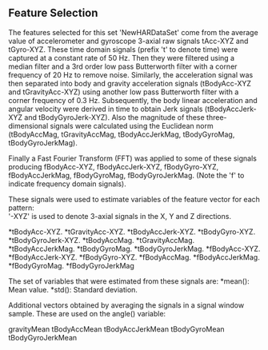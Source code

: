 ## Feature Selection
The features selected for this set 'NewHARDataSet' come from the average value of accelerometer and gyroscope 3-axial raw signals tAcc-XYZ and tGyro-XYZ. 
These time domain signals (prefix 't' to denote time) were captured at a constant rate of 50 Hz. Then they were filtered using a median filter and a 3rd order low pass Butterworth filter with a corner frequency of 20 Hz to remove noise. Similarly, the acceleration signal was then separated into body and gravity acceleration signals (tBodyAcc-XYZ and tGravityAcc-XYZ) using another low pass Butterworth filter with a corner frequency of 0.3 Hz. 
Subsequently, the body linear acceleration and angular velocity were derived in time to obtain Jerk signals (tBodyAccJerk-XYZ and tBodyGyroJerk-XYZ). Also the magnitude of these three-dimensional signals were calculated using the Euclidean norm (tBodyAccMag, tGravityAccMag, tBodyAccJerkMag, tBodyGyroMag, tBodyGyroJerkMag). 

Finally a Fast Fourier Transform (FFT) was applied to some of these signals producing fBodyAcc-XYZ, fBodyAccJerk-XYZ, fBodyGyro-XYZ, fBodyAccJerkMag, fBodyGyroMag, fBodyGyroJerkMag. (Note the 'f' to indicate frequency domain signals). 

These signals were used to estimate variables of the feature vector for each pattern:  
'-XYZ' is used to denote 3-axial signals in the X, Y and Z directions.


*tBodyAcc-XYZ.
*tGravityAcc-XYZ.
*tBodyAccJerk-XYZ.
*tBodyGyro-XYZ.
*tBodyGyroJerk-XYZ.
*tBodyAccMag.
*tGravityAccMag.
*tBodyAccJerkMag.
*tBodyGyroMag.
*tBodyGyroJerkMag.
*fBodyAcc-XYZ.
*fBodyAccJerk-XYZ.
*fBodyGyro-XYZ.
*fBodyAccMag.
*fBodyAccJerkMag.
*fBodyGyroMag.
*fBodyGyroJerkMag


The set of variables that were estimated from these signals are: 
*mean(): Mean value.
*std(): Standard deviation.


Additional vectors obtained by averaging the signals in a signal window sample. These are used on the angle() variable:

gravityMean
tBodyAccMean
tBodyAccJerkMean
tBodyGyroMean
tBodyGyroJerkMean



